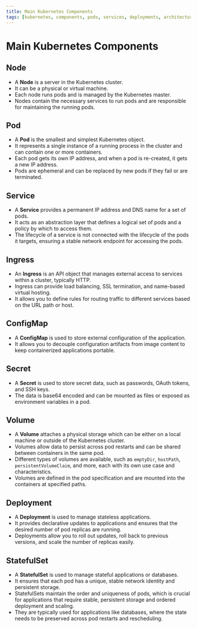 ```yaml
---
title: Main Kubernetes Components
tags: [kubernetes, components, pods, services, deployments, architecture]
---
```


# Main Kubernetes Components

## Node
- A **Node** is a server in the Kubernetes cluster.
- It can be a physical or virtual machine.
- Each node runs pods and is managed by the Kubernetes master.
- Nodes contain the necessary services to run pods and are responsible for maintaining the running pods.

## Pod
- A **Pod** is the smallest and simplest Kubernetes object.
- It represents a single instance of a running process in the cluster and can contain one or more containers.
- Each pod gets its own IP address, and when a pod is re-created, it gets a new IP address.
- Pods are ephemeral and can be replaced by new pods if they fail or are terminated.

## Service
- A **Service** provides a permanent IP address and DNS name for a set of pods.
- It acts as an abstraction layer that defines a logical set of pods and a policy by which to access them.
- The lifecycle of a service is not connected with the lifecycle of the pods it targets, ensuring a stable network endpoint for accessing the pods.

## Ingress
- An **Ingress** is an API object that manages external access to services within a cluster, typically HTTP.
- Ingress can provide load balancing, SSL termination, and name-based virtual hosting.
- It allows you to define rules for routing traffic to different services based on the URL path or host.

## ConfigMap
- A **ConfigMap** is used to store external configuration of the application.
- It allows you to decouple configuration artifacts from image content to keep containerized applications portable.

## Secret
- A **Secret** is used to store secret data, such as passwords, OAuth tokens, and SSH keys.
- The data is base64 encoded and can be mounted as files or exposed as environment variables in a pod.

## Volume
- A **Volume** attaches a physical storage which can be either on a local machine or outside of the Kubernetes cluster.
- Volumes allow data to persist across pod restarts and can be shared between containers in the same pod.
- Different types of volumes are available, such as `emptyDir`, `hostPath`, `persistentVolumeClaim`, and more, each with its own use case and characteristics.
- Volumes are defined in the pod specification and are mounted into the containers at specified paths.

## Deployment
- A **Deployment** is used to manage stateless applications.
- It provides declarative updates to applications and ensures that the desired number of pod replicas are running.
- Deployments allow you to roll out updates, roll back to previous versions, and scale the number of replicas easily.

## StatefulSet
- A **StatefulSet** is used to manage stateful applications or databases.
- It ensures that each pod has a unique, stable network identity and persistent storage.
- StatefulSets maintain the order and uniqueness of pods, which is crucial for applications that require stable, persistent storage and ordered deployment and scaling.
- They are typically used for applications like databases, where the state needs to be preserved across pod restarts and rescheduling.